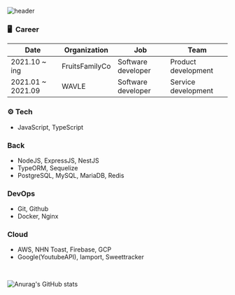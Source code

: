 ![header](https://capsule-render.vercel.app/api?type=slice&color=gradient&text=%20ChangHoonOH%20%20&height=120&fontSize=65)

<!-- <h3 align="center">•••</h3> -->


### 🖥  Career
| Date              | Organization   | Job                | Team                |
|-------------------|----------------|--------------------|---------------------|
| 2021.10 ~   ing   | FruitsFamilyCo | Software developer | Product development |
| 2021.01 ~ 2021.09 | WAVLE          | Software developer | Service development |

### ⚙️ Tech

- JavaScript, TypeScript

### Back

- NodeJS, ExpressJS, NestJS
- TypeORM, Sequelize
- PostgreSQL, MySQL, MariaDB, Redis

### DevOps

- Git, Github
- Docker, Nginx

### Cloud

- AWS, NHN Toast, Firebase, GCP
- Google(YoutubeAPI), Iamport, Sweettracker

<br>

![Anurag's GitHub stats](https://github-readme-stats.vercel.app/api?username=ohchanghoon&count_private=true&show_icons=true&theme=highcontrast)
